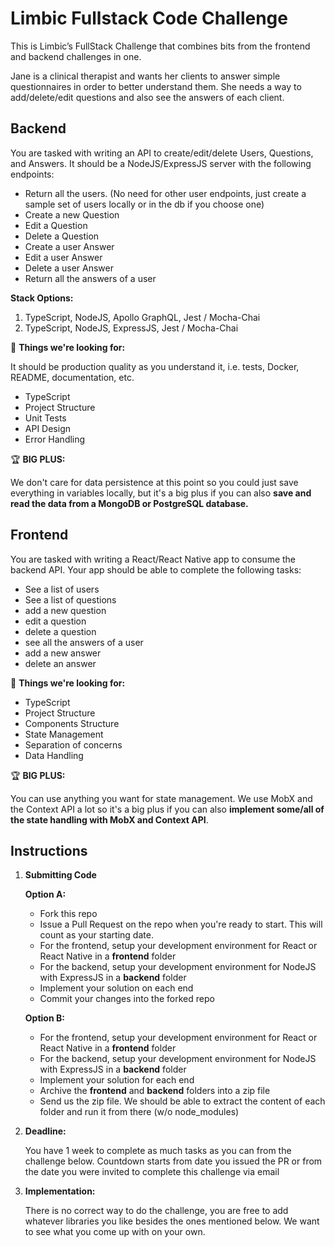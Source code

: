 # Limbic Fullstack Code Challenge

This is Limbic’s FullStack Challenge that combines bits from the frontend and backend challenges in one.

Jane is a clinical therapist and wants her clients to answer simple questionnaires in order to better understand them. She needs a way to add/delete/edit questions and also see the answers of each client.

## Backend

You are tasked with writing an API to create/edit/delete Users, Questions, and Answers. It should be a NodeJS/ExpressJS server with the following endpoints:

- Return all the users. (No need for other user endpoints, just create a sample set of users locally or in the db if you choose one)
- Create a new Question
- Edit a Question
- Delete a Question
- Create a user Answer
- Edit a user Answer
- Delete a user Answer
- Return all the answers of a user

**Stack Options:**

1. TypeScript, NodeJS, Apollo GraphQL, Jest / Mocha-Chai
2. TypeScript, NodeJS, ExpressJS, Jest / Mocha-Chai

🔎 **Things we're looking for:**

It should be production quality as you understand it, i.e. tests, Docker, README, documentation, etc.

- TypeScript
- Project Structure
- Unit Tests
- API Design
- Error Handling

🏆 **BIG PLUS:**

We don't care for data persistence at this point so you could just save everything in variables locally, but it's a big plus if you can also **save and read the data from a MongoDB or PostgreSQL database.**

## Frontend

You are tasked with writing a React/React Native app to consume the backend API. Your app should be able to complete the following tasks:

- See a list of users
- See a list of questions
- add a new question
- edit a question
- delete a question
- see all the answers of a user
- add a new answer
- delete an answer

🔎 **Things we're looking for:**

- TypeScript
- Project Structure
- Components Structure
- State Management
- Separation of concerns
- Data Handling

🏆 **BIG PLUS:**

You can use anything you want for state management. We use MobX and the Context API a lot so it's a big plus if you can also **implement some/all of the state handling with MobX and Context API**.

## Instructions

1. **Submitting Code**

   **Option A:**

   - Fork this repo
   - Issue a Pull Request on the repo when you're ready to start. This will count as your starting date.
   - For the frontend, setup your development environment for React or React Native in a **frontend** folder
   - For the backend, setup your development environment for NodeJS with ExpressJS in a **backend** folder
   - Implement your solution on each end
   - Commit your changes into the forked repo

   **Option B:**

   - For the frontend, setup your development environment for React or React Native in a **frontend** folder
   - For the backend, setup your development environment for NodeJS with ExpressJS in a **backend** folder
   - Implement your solution for each end
   - Archive the **frontend** and **backend** folders into a zip file
   - Send us the zip file. We should be able to extract the content of each folder and run it from there (w/o node_modules)

2. **Deadline:**

   You have 1 week to complete as much tasks as you can from the challenge below. Countdown starts from date you issued the PR or from the date you were invited to complete this challenge via email

3. **Implementation:**

   There is no correct way to do the challenge, you are free to add whatever libraries you like besides the ones mentioned below. We want to see what you come up with on your own.
